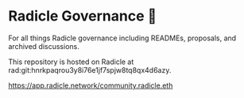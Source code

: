 # Radicle Governance 🌱

For all things Radicle governance including READMEs, proposals, and archived discussions. 

This repository is hosted on Radicle at rad:git:hnrkpaqrou3y8i76e1jf7spjw8tq8qx4d6azy.

https://app.radicle.network/community.radicle.eth
